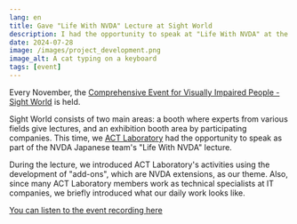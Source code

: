 ```yaml
---
lang: en
title: Gave "Life With NVDA" Lecture at Sight World
description: I had the opportunity to speak at "Life With NVDA" at the annual comprehensive event for visually impaired people, "Sight World".
date: 2024-07-28
image: /images/project_development.png
image_alt: A cat typing on a keyboard
tags: [event]
---
```


Every November, the [Comprehensive Event for Visually Impaired People - Sight World](https://www.sight-world.com/) is held.

Sight World consists of two main areas: a booth where experts from various fields give lectures, and an exhibition booth area by participating companies. This time, we [ACT Laboratory](https://actlab.org/) had the opportunity to speak as part of the NVDA Japanese team's "Life With NVDA" lecture.

During the lecture, we introduced ACT Laboratory's activities using the development of "add-ons", which are NVDA extensions, as our theme. Also, since many ACT Laboratory members work as technical specialists at IT companies, we briefly introduced what our daily work looks like.

[You can listen to the event recording here](https://www.youtube.com/watch?v=ZGgf_Wxb4os)